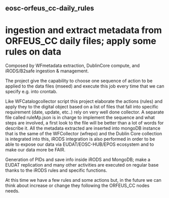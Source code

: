 ## eosc-orfeus_cc-daily_rules
# ingestion and extract metadata from ORFEUS_CC daily files; apply some rules on data
Composed by WFmetadata extraction, DublinCore compute, and iRODS/B2safe ingestion & management.

The project give the capability to choose one sequence of action to be applied to the data files (mseed) and execute this job every time that we can specify e.g. into crontab.

Like  WFCatalogcollector script this project elaborate the actions (rules) and apply they to the digital object based on a list of files that fall into specific requirement (date, update, etc..) rely on very well done collector.
A separate file called ruleMp.json is in charge to implement the sequence and what steps are involved, a first look to the file will be better than a lot of words for describe it.
All the metadata extracted are inserted into mongoDB instance that is the same of the WFCollector (wfrepo) and the Dublin Core collection is integrated into this, iRODS integration is also performed in order to be able to expose our data via EUDAT/EOSC-HUB/EPOS ecosystem and to make our data more be FAIR.

Generation of PIDs and save info inside iRODS and MongoDB; make a EUDAT replication and many other activities are executed on regular base thanks to the iRODS rules and specific functions.

At this time we have a few rules and some actions but, in the future we can think about increase or change they following the ORFEUS_CC nodes needs. 

